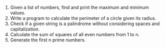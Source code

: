 1. Given a list of numbers, find and print the maximum and minimum values.
2. Write a program to calculate the perimeter of a circle given its radius.
3. Check if a given string is a palindrome without considering spaces and capitalization.
4. Calculate the sum of squares of all even numbers from 1 to n.
5. Generate the first n prime numbers.
